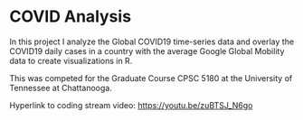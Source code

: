 # COVID Analysis
In this project I analyze the Global COVID19 time-series data and overlay the COVID19 daily cases in a country with the average Google Global Mobility data to create visualizations in R. 

This was competed for the Graduate Course CPSC 5180 at the University of Tennessee at Chattanooga.  

Hyperlink to coding stream video: https://youtu.be/zuBTSJ_N6go
